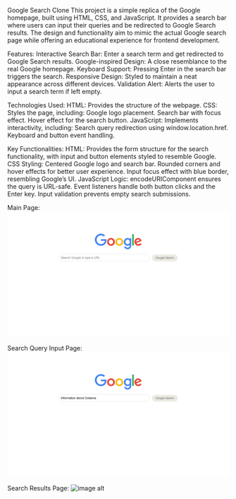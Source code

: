 Google Search Clone
This project is a simple replica of the Google homepage, built using HTML, CSS, and JavaScript. It provides a search bar where users can input their queries and be redirected to Google Search results. The design and functionality aim to mimic the actual Google search page while offering an educational experience for frontend development.

Features:
Interactive Search Bar: Enter a search term and get redirected to Google Search results.
Google-inspired Design: A close resemblance to the real Google homepage.
Keyboard Support: Pressing Enter in the search bar triggers the search.
Responsive Design: Styled to maintain a neat appearance across different devices.
Validation Alert: Alerts the user to input a search term if left empty.

Technologies Used:
HTML: Provides the structure of the webpage.
CSS: Styles the page, including:
Google logo placement.
Search bar with focus effect.
Hover effect for the search button.
JavaScript: Implements interactivity, including:
Search query redirection using window.location.href.
Keyboard and button event handling.

Key Functionalities:
HTML: Provides the form structure for the search functionality, with input and button elements styled to resemble Google.
CSS Styling:
Centered Google logo and search bar.
Rounded corners and hover effects for better user experience.
Input focus effect with blue border, resembling Google’s UI.
JavaScript Logic:
encodeURIComponent ensures the query is URL-safe.
Event listeners handle both button clicks and the Enter key.
Input validation prevents empty search submissions.

Main Page:
![image alt](https://github.com/LAXMAN7795/google-search/blob/70c0da996f23ac7001a8b6c403edcc35417ed4fa/Google_page.png)

Search Query Input Page:
![image alt](https://github.com/LAXMAN7795/google-search/blob/441bfca68fe028af4e0971621e12a79783cdac36/Search.png)

Search Results Page:
![image alt]()
